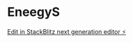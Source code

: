 # EneegyS

[Edit in StackBlitz next generation editor ⚡️](https://stackblitz.com/~/github.com/zozanh/EneegyS)